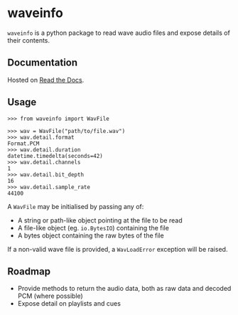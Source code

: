 # waveinfo

`waveinfo` is a python package to read wave audio files and expose details of their contents.

## Documentation

Hosted on [Read the Docs](https://py-waveinfo.readthedocs.io/en/stable).

## Usage

```pycon
>>> from waveinfo import WavFile

>>> wav = WavFile("path/to/file.wav")
>>> wav.detail.format
Format.PCM
>>> wav.detail.duration
datetime.timedelta(seconds=42)
>>> wav.detail.channels
1
>>> wav.detail.bit_depth
16
>>> wav.detail.sample_rate
44100
```

A `WavFile` may be initialised by passing any of:

- A string or path-like object pointing at the file to be read
- A file-like object (eg. `io.BytesIO`) containing the file
- A bytes object containing the raw bytes of the file

If a non-valid wave file is provided, a `WavLoadError` exception will be raised.

## Roadmap

- Provide methods to return the audio data, both as raw data and decoded PCM (where possible)
- Expose detail on playlists and cues
